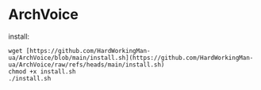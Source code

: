 # ArchVoice

install:

    wget [https://github.com/HardWorkingMan-ua/ArchVoice/blob/main/install.sh](https://github.com/HardWorkingMan-ua/ArchVoice/raw/refs/heads/main/install.sh)
    chmod +x install.sh
    ./install.sh
